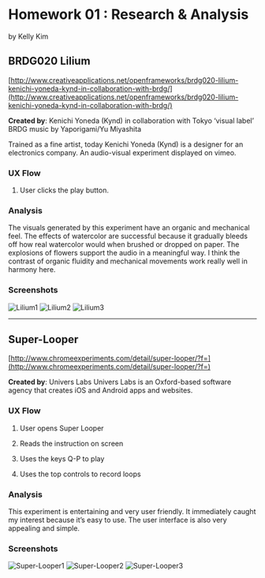 # Homework 01 : Research & Analysis
by Kelly Kim

## BRDG020 Lilium
[http://www.creativeapplications.net/openframeworks/brdg020-lilium-kenichi-yoneda-kynd-in-collaboration-with-brdg/](http://www.creativeapplications.net/openframeworks/brdg020-lilium-kenichi-yoneda-kynd-in-collaboration-with-brdg/)

**Created by**: Kenichi Yoneda (Kynd) in collaboration with Tokyo ‘visual label’ BRDG
music by Yaporigami/Yu Miyashita

Trained as a fine artist, today Kenichi Yoneda (Kynd) is a designer for an electronics company.
An audio-visual experiment displayed on vimeo.

### UX Flow
1. User clicks the play button.

### Analysis
The visuals generated by this experiment have an organic and mechanical feel. The effects of watercolor are successful because it gradually bleeds off how real watercolor would when brushed or dropped on paper. The explosions of flowers support the audio in a meaningful way. I think the contrast of organic fluidity and mechanical movements work really well in harmony here.

### Screenshots

![Lilium1](http://www.creativeapplications.net/wp-content/uploads/2015/01/lilium007-800x500.jpg)
![Lilium2](http://www.creativeapplications.net/wp-content/uploads/2015/01/lilium003-800x500.jpg)
![Lilium3](http://www.creativeapplications.net/wp-content/uploads/2015/01/lilium002-800x500.jpg)

---

## Super-Looper
[http://www.chromeexperiments.com/detail/super-looper/?f=](http://www.chromeexperiments.com/detail/super-looper/?f=)

**Created by**: Univers Labs
Univers Labs is an Oxford-based software agency that creates iOS and Android apps and websites. 

### UX Flow
1. User opens Super Looper

2. Reads the instruction on screen

3. Uses the keys Q-P to play

4. Uses the top controls to record loops

### Analysis
This experiment is entertaining and very user friendly. It immediately caught my interest because it’s easy to use. The user interface is also very appealing and simple.

### Screenshots

![Super-Looper1](http://www.chromeexperiments.com/detail/super-looper/img/ahZzfmNocm9tZXhwZXJpbWVudHMtaHJkchgLEg9FeHBlcmltZW50SW1hZ2UYouymTAw/large)
![Super-Looper2](http://www.chromeexperiments.com/detail/super-looper/img/ahZzfmNocm9tZXhwZXJpbWVudHMtaHJkchgLEg9FeHBlcmltZW50SW1hZ2UYsobiTAw/large)
![Super-Looper3](http://www.chromeexperiments.com/detail/super-looper/img/ahZzfmNocm9tZXhwZXJpbWVudHMtaHJkchgLEg9FeHBlcmltZW50SW1hZ2UY8__-Sgw/large)

